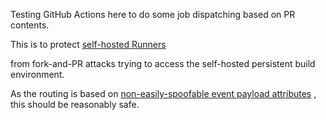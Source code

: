 Testing GitHub Actions here to do some job dispatching based on PR contents.

This is to protect [self-hosted Runners](https://docs.github.com/en/actions/hosting-your-own-runners/using-self-hosted-runners-in-a-workflow)

from fork-and-PR attacks trying to access the self-hosted persistent build environment.

As the routing is based on [non-easily-spoofable event payload attributes](https://docs.github.com/en/actions/learn-github-actions/security-hardening-for-github-actions#understanding-the-risk-of-script-injections)
, this should be reasonably safe.
